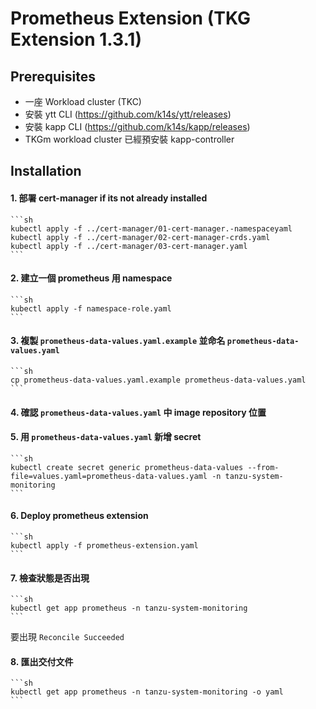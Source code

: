 # Prometheus Extension (TKG Extension 1.3.1)

## Prerequisites

* 一座 Workload cluster (TKC)
* 安裝 ytt CLI (<https://github.com/k14s/ytt/releases>)
* 安裝 kapp CLI (<https://github.com/k14s/kapp/releases>)
* TKGm workload cluster 已經預安裝 kapp-controller

## Installation

#### 1. 部署 cert-manager if its not already installed

    ```sh
    kubectl apply -f ../cert-manager/01-cert-manager.-namespaceyaml
    kubectl apply -f ../cert-manager/02-cert-manager-crds.yaml
    kubectl apply -f ../cert-manager/03-cert-manager.yaml
    ```

#### 2. 建立一個 prometheus 用 namespace

    ```sh
    kubectl apply -f namespace-role.yaml
    ```

#### 3. 複製 `prometheus-data-values.yaml.example` 並命名 `prometheus-data-values.yaml`
    
    ```sh
    cp prometheus-data-values.yaml.example prometheus-data-values.yaml
    ```
#### 4. 確認 `prometheus-data-values.yaml` 中 image repository 位置


#### 5. 用 `prometheus-data-values.yaml` 新增 secret 

    ```sh
    kubectl create secret generic prometheus-data-values --from-file=values.yaml=prometheus-data-values.yaml -n tanzu-system-monitoring
    ```

#### 6. Deploy prometheus extension

    ```sh
    kubectl apply -f prometheus-extension.yaml
    ```

#### 7. 檢查狀態是否出現 

    ```sh
    kubectl get app prometheus -n tanzu-system-monitoring
    ```

   要出現 `Reconcile Succeeded`

#### 8. 匯出交付文件

    ```sh
    kubectl get app prometheus -n tanzu-system-monitoring -o yaml
    ```
